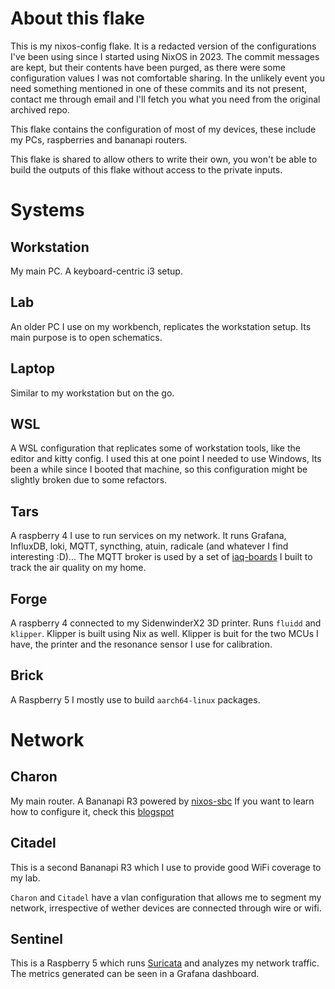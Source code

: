 # About this flake
This is my nixos-config flake. It is a redacted version of the configurations I've been using since I
started using NixOS in 2023. The commit messages are kept, but their contents have been purged, as
there were some configuration values I was not comfortable sharing.
In the unlikely event you need something mentioned in one of these commits and its not present,
contact me through email and I'll fetch you what you need from the original archived repo.

This flake contains the configuration of most of my devices, these include my PCs, raspberries
and bananapi routers.

This flake is shared to allow others to write their own, you won't be able to build the outputs
of this flake without access to the private inputs.

# Systems
## Workstation
My main PC. A keyboard-centric i3 setup.

## Lab
An older PC I use on my workbench, replicates the workstation setup. Its main purpose is to open
schematics.

## Laptop
Similar to my workstation but on the go.

## WSL
A WSL configuration that replicates some of workstation tools, like the editor and kitty config.
I used this at one point I needed to use Windows, Its been a while since I booted that machine, so
this configuration might be slightly broken due to some refactors.

## Tars
A raspberry 4 I use to run services on my network.
It runs Grafana, InfluxDB, loki, MQTT, syncthing, atuin, radicale (and whatever I find interesting :D)...
The MQTT broker is used by a set of [iaq-boards](https://github.com/nkitanov/iaq_board) I built
to track the air quality on my home.

## Forge
A raspberry 4 connected to my SidenwinderX2 3D printer.
Runs `fluidd` and `klipper`.
Klipper is built using Nix as well. Klipper is buit for the two MCUs I have, the printer and the
resonance sensor I use for calibration.

## Brick
A Raspberry 5 I mostly use to build `aarch64-linux` packages.

# Network
## Charon
My main router. A Bananapi R3 powered by [nixos-sbc](https://github.com/nakato/nixos-sbc)
If you want to learn how to configure it, check this [blogspot](https://github.com/ghostbuster91/blogposts/blob/main/router2023/main.md)
## Citadel
This is a second Bananapi R3 which I use to provide good WiFi coverage to my lab.

`Charon` and `Citadel` have a vlan configuration that allows me to segment my network,
irrespective of wether devices are connected through wire or wifi.

## Sentinel
This is a Raspberry 5 which runs [Suricata](https://suricata.io/) and analyzes my network traffic.
The metrics generated can be seen in a Grafana dashboard.
